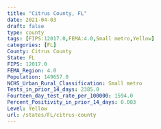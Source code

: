 ```yaml
---
title: "Citrus County, FL"
date: 2021-04-03
draft: false
type: county
tags: [FIPS:12017.0,FEMA:4.0,Small metro,Yellow]
categories: [FL]
County: Citrus County
State: FL
FIPS: 12017.0
FEMA_Region: 4.0
Population: 149657.0
NCHS_Urban_Rural_Classification: Small metro
Tests_in_prior_14_days: 2385.0
Fourteen_day_test_rate_per_100000: 1594.0
Percent_Positivity_in_prior_14_days: 0.083
Level: Yellow
url: /states/FL/citrus-county
---
```



